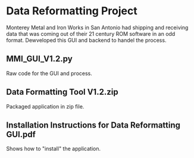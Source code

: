 #  Data Reformatting Project
Monterey Metal and Iron Works in San Antonio had shipping and receiving data that was coming out of their 21 century ROM software in an odd format. Dewveloped this GUI and backend to handel the process. 

## MMI_GUI_V1.2.py
Raw code for the GUI and process.

## Data Formatting Tool V1.2.zip
Packaged application in zip file.

## Installation Instructions for Data Reformatting GUI.pdf
Shows how to "install" the application. 
